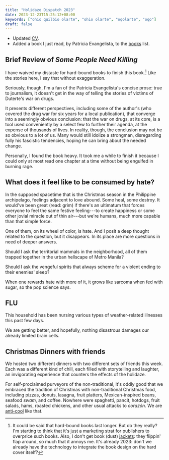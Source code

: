 ```yaml
---
title: "Holidaze Dispatch 2023"
date: 2023-12-23T15:25:12+08:00
keywords: ["ohio quilbio olarte", "ohio olarte", "oqolarte", "oqo"]
draft: false
---
```

- Updated [CV](/cv).
- Added a book I just read, by Patricia Evangelista, to the
  [books](/books) list.

## Brief Review of *Some People Need Killing*

I have waived my distaste for hard-bound books to finish this
book.[^hard-bound] Like
the stories here, I say that without exaggeration.

[^hard-bound]: It could be said that hard-bound books last longer. But
do they really? I'm starting to think that it's just a marketing strat for
publishers to overprice such books. Also, I don't get book
(dust) [jackets](https://en.wikipedia.org/wiki/Dust_jacket): they flippin' flap around, so much that it annoys me. It's
already 2023: don't we already have the technology to integrate the book design
on the hard cover itself?

Seriously, though, I'm a fan of the Patricia Evangelista's concise
prose: true to journalism, it doesn't get in the way of telling the
stories of victims of Duterte's war on drugs.

It presents different perspectives, including some of the author's (who
covered the drug war for six years for a local publication), that
converge into a seemingly obvious conclusion: that the war on drugs, at
its core, is a tool used conveniently by a select few to further their
agenda, at the expense of thousands of lives. In reality, though, the
conclusion may not be so obvious to a lot of us. Many would still
idolize a strongman, disregarding fully his fascistic tendencies, hoping
he can bring about the needed change.

Personally, I found the book heavy. It took me a while to finish it
because I could only at most read one chapter at a time without being
engulfed in burning rage.

## What does it feel like to be consumed by hate?

In the supposed spacetime that is the Christmas season in the Philippine
archipelago, feelings adjacent to love abound. Some heal, some destroy.
It would've been great (read: grim) if there's an ultimatum that forces
everyone to feel the same festive feeling---to create happiness or some
other jovial miracle out of thin air---but we're humans, much more
capable than that simple force.

One of them, on its wheel of color, is hate. And I posit a deep
thought related to the question, but it disappears. In its place are
more questions in need of deeper answers.

Should I ask the territorial mammals in the neighborhood, all of them
trapped together in the urban hellscape of Metro Manila?

Should I ask the vengeful spirits that always scheme for a violent
ending to their enemies' sleep?

When one rewards hate with more of it, it grows like sarcoma when fed
with sugar, so the pop science says.

## FLU

This household has been nursing various types of weather-related
illnesses this past few days.

We are getting better, and hopefully, nothing disastrous damages our
already limited brain cells.

## Christmas Dinners with friends

We hosted two different dinners with two different sets of friends this week.
Each was a different kind of chill, each filled with storytelling and
laughter, an invigorating experience that counters the effects of the holidaze.

For self-proclaimed purveyors of the non-traditional,
it's oddly good that we embraced the tradition of
Christmas with non-traditional Christmas food, including pizzas, donuts,
lasagna, fruit platters, Mexican-inspired beans, seafood *swam*, and
coffee. Nowhere were spaghetti, pancit, hotdogs, fruit salads, hams,
roasted chickens, and other usual attacks to *corazón*. We are [anti-cool](/146/#on-being-cool)
like that.
